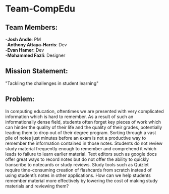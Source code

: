 # Team-CompEdu

## Team Members:  
-**Josh Andle**: PM  
-**Anthony Attaya-Harris**: Dev  
-**Evan Hamer**: Dev  
-**Mohammed Fazli**: Designer  

## Mission Statement:
"Tackling the challenges in student learning"

## Problem:
In computing education, oftentimes we are presented with very complicated information which is hard to remember. As a result of such an informationally dense field, students often forget key pieces of work which can hinder the quality of their life and the quality of their grades, potentially leading them to drop out of their degree program. Sorting through a vast pile of notes just minutes before an exam is not a productive way to remember the information contained in those notes. Students do not review study material frequently enough to remember and comprehend it which leads to failure to learn earlier material. Text editors such as google docs offer great ways to record notes but do not offer the ability to quickly transcribe to notecards or study reviews. Study tools such as Quizlet require time-consuming creation of flashcards from scratch instead of using student’s notes in other applications. How can we help students remember material more effectively by lowering the cost of making study materials and reviewing them?
